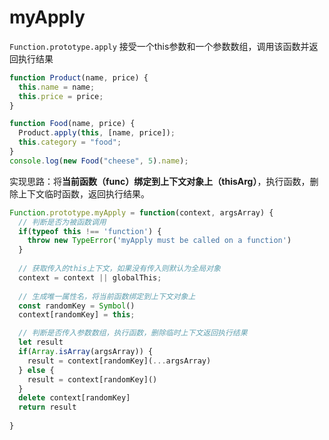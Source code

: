 # myApply
`Function.prototype.apply` 接受一个this参数和一个参数数组，调用该函数并返回执行结果
```javascript
function Product(name, price) {
  this.name = name;
  this.price = price;
}

function Food(name, price) {
  Product.apply(this, [name, price]);
  this.category = "food";
}
console.log(new Food("cheese", 5).name);
```

实现思路：将**当前函数（func）**绑定到**上下文对象上（thisArg）**，执行函数，删除上下文临时函数，返回执行结果。
```javascript
Function.prototype.myApply = function(context, argsArray) {
  // 判断是否为被函数调用
  if(typeof this !== 'function') {
    throw new TypeError('myApply must be called on a function')
  }
  
  // 获取传入的this上下文，如果没有传入则默认为全局对象
  context = context || globalThis;
  
  // 生成唯一属性名，将当前函数绑定到上下文对象上
  const randomKey = Symbol()
  context[randomKey] = this;

  // 判断是否传入参数数组，执行函数，删除临时上下文返回执行结果
  let result 
  if(Array.isArray(argsArray)) {
    result = context[randomKey](...argsArray)
  } else {
    result = context[randomKey]()
  }
  delete context[randomKey]
  return result
  
}
```